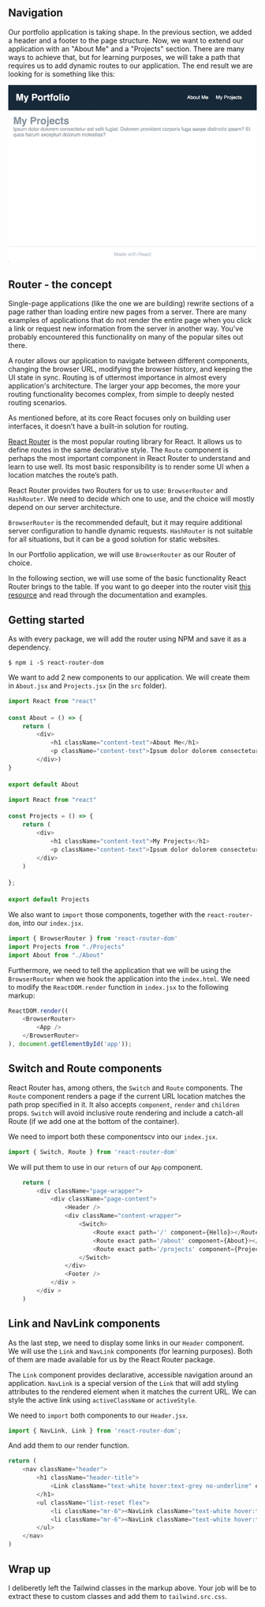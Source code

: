 ## Navigation

Our portfolio application is taking shape. In the previous section, we added a header and a footer to the page structure. Now, we want to extend our application with an "About Me" and a "Projects" section. There are many ways to achieve that, but for learning purposes, we will take a path that requires us to add dynamic routes to our application. The end result we are looking for is something like this:

![](react_portfolio_3_basic_navigation.gif)

## Router - the concept
Single-page applications (like the one we are building) rewrite sections of a page rather than loading entire new pages from a server. There are many examples of applications that do not render the entire page when you click a link or request new information from the server in another way. You've probably encountered this functionality on many of the popular sites out there. 

A router allows our application to navigate between different components, changing the browser URL, modifying the browser history, and keeping the UI state in sync. Routing is of uttermost importance in almost every application's architecture. The larger your app becomes, the more your routing functionality becomes complex, from simple to deeply nested routing scenarios.

As mentioned before, at its core React focuses only on building user interfaces, it doesn’t have a built-in solution for routing.

[React Router](https://reacttraining.com/react-router/) is the most popular routing library for React. It allows us to define routes in the same declarative style. The `Route` component is perhaps the most important component in React Router to understand and learn to use well. Its most basic responsibility is to render some UI when a location matches the route’s path.

React Router provides two Routers for us to use: `BrowserRouter` and `HashRouter`. We need to decide which one to use, and the choice will mostly depend on our server architecture.

`BrowserRouter` is the recommended default, but it may require additional server configuration to handle dynamic requests. `HashRouter` is not suitable for all situations, but it can be a good solution for static websites.

In our Portfolio application, we will use `BrowserRouter` as our Router of choice.

In the following section, we will use some of the basic functionality React Router brings to the table. If you want to go deeper into the router visit [this resource](https://reacttraining.com/react-router/core/guides/philosophy) and read through the documentation and examples.
 

## Getting started

As with every package, we will add the router using NPM and save it as a dependency.

```
$ npm i -S react-router-dom
```

We want to add 2 new components to our application. We will create them in `About.jsx` and `Projects.jsx` (in the `src` folder).

```javascript
import React from "react"

const About = () => {
    return (
        <div>
            <h1 className="content-text">About Me</h1>
            <p className="content-text">Ipsum dolor dolorem consectetur est velit fugiat. Dolorem provident corporis fuga saepe distinctio ipsam? Et quos harum excepturi dolorum molestias?</p>
        </div>)
}

export default About
```

```javascript
import React from "react"

const Projects = () => {
    return (
        <div>
            <h1 className="content-text">My Projects</h1>
            <p className="content-text">Ipsum dolor dolorem consectetur est velit fugiat. Dolorem provident corporis fuga saepe distinctio ipsam? Et quos harum excepturi dolorum molestias?</p>
        </div>
    )

};

export default Projects
```

We also want to `import` those components, together with the `react-router-dom`, into our `index.jsx`.

```javascript
import { BrowserRouter } from 'react-router-dom'
import Projects from "./Projects"
import About from "./About"
```

Furthermore, we need to tell the application that we will be using the `BrowserRouter` when we hook the application into the `index.html`. We need to modify the `ReactDOM.render` function in `index.jsx` to the following markup:

```javascript
ReactDOM.render((
    <BrowserRouter>
        <App />
    </BrowserRouter>
), document.getElementById('app'));
```

## Switch and Route components
React Router has, among others, the `Switch` and `Route` components. The `Route` component renders a page if the current URL location matches the path prop specified in it. It also accepts `component`, `render` and `children` props. `Switch` will avoid inclusive route rendering and include a catch-all Route (if we add one at the bottom of the container). 

We need to import both these componentscv into our `index.jsx`.

```javascript
import { Switch, Route } from 'react-router-dom'
```

We will put them to use in our `return` of our `App` component.

```javascript
    return (
        <div className="page-wrapper">
            <div className="page-content">
                <Header />
                <div className="content-wrapper">
                    <Switch>
                        <Route exact path='/' component={Hello}></Route>
                        <Route exact path='/about' component={About}></Route>
                        <Route exact path='/projects' component={Projects}></Route>
                    </Switch>
                </div>
                <Footer />
            </div >
        </div >
    )
``` 

## Link and NavLink components
As the last step, we need to display some links in our `Header` component. We will use the `Link` and `NavLink` components (for learning purposes). Both of them are made available for us by the React Router package.  

The `Link` component provides declarative, accessible navigation around an application. `NavLink` is a special version of the `Link` that will add styling attributes to the rendered element when it matches the current URL. We can style the active link using `activeClassName` or `activeStyle`.

We need to `import` both components to our `Header.jsx`.

```javascript
import { NavLink, Link } from 'react-router-dom';
```

And add them to our render function.

```javascript
return (
    <nav className="header">
        <h1 className="header-title">
            <Link className="text-white hover:text-grey no-underline" exact to='/'>My Portfolio</Link>
        </h1>
        <ul className="list-reset flex">
            <li className="mr-6"><NavLink className="text-white hover:text-grey no-underline" activeStyle={{fontWeight: "bold"}} exact to='/about'>About Me</NavLink></li>
            <li className="mr-6"><NavLink className="text-white hover:text-grey no-underline" activeStyle={{fontWeight: "bold"}} exact to='/projects'>My Projects</NavLink></li>
        </ul>
    </nav>
)
```
## Wrap up

I deliberetly left the Tailwind classes in the markup above. Your job will be to extract these to custom classes and add them to `tailwind.src.css`. 



